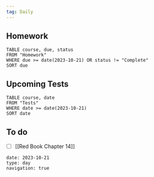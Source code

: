 ```yaml
---
tag: Daily
---
```

## Homework
```dataview
TABLE course, due, status
FROM "Homework" 
WHERE due >= date(2023-10-21) OR status != "Complete"
SORT due
```
## Upcoming Tests
```dataview
TABLE course, date
FROM "Tests" 
WHERE date >= date(2023-10-21)
SORT date
```
## To do
- [ ] [[Red Book Chapter 14]]

```gEvent
date: 2023-10-21
type: day
navigation: true
```